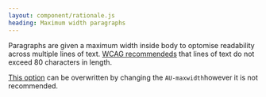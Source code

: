 ```yaml
---
layout: component/rationale.js
heading: Maximum width paragraphs
---
```


Paragraphs are given a maximum width inside body to optomise readability across multiple lines of text. [WCAG recommendeds](https://www.w3.org/WAI/tutorials/page-structure/styling/) that lines of text do not exceed 80 characters in length.

[This option](https://github.com/govau/uikit/blob/master/packages/core/src/sass/_globals.scss#L737) can be overwritten by changing the `AU-maxwidth`however it is not recommended.
